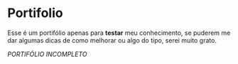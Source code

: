 # Portifolio
Esse é um portifólio apenas para **testar** meu conhecimento, se puderem me dar algumas dicas de como melhorar ou algo do tipo, serei muito grato.

*_PORTIFÓLIO INCOMPLETO_*

